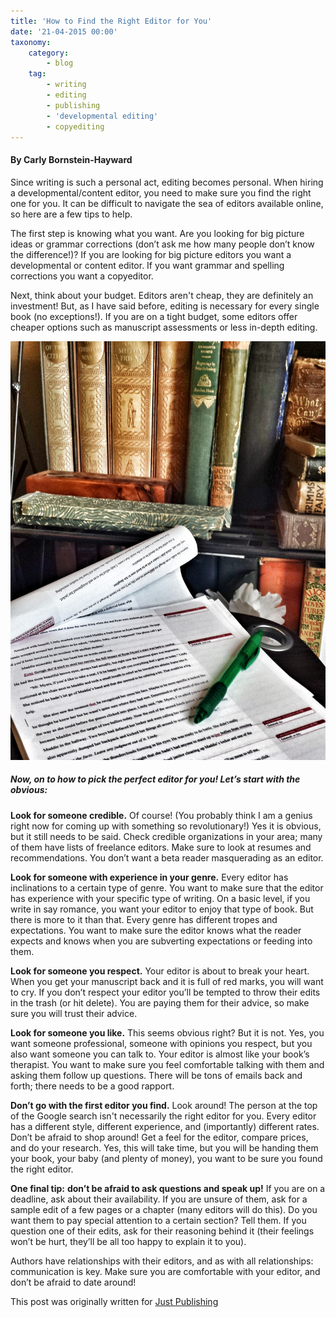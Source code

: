 ```yaml
---
title: 'How to Find the Right Editor for You'
date: '21-04-2015 00:00'
taxonomy:
    category:
        - blog
    tag:
        - writing
        - editing
        - publishing
        - 'developmental editing'
        - copyediting
---
```


#### By Carly Bornstein-Hayward

Since writing is such a personal act, editing becomes personal. When hiring a developmental/content editor, you need to make sure you find the right one for you. It can be difficult to navigate the sea of editors available online, so here are a few tips to help.

The first step is knowing what you want. Are you looking for big picture ideas or grammar corrections (don’t ask me how many people don’t know the difference!)? If you are looking for big picture editors you want a developmental or content editor. If you want grammar and spelling corrections you want a copyeditor.

Next, think about your budget. Editors aren't cheap, they are definitely an investment! But, as I have said before, editing is necessary for every single book (no exceptions!). If you are on a tight budget, some editors offer cheaper options such as manuscript assessments or less in-depth editing.

![](CB_Editing_manuscript.jpg?cropResize=500,500)

##### Now, on to how to pick the perfect editor for you! Let’s start with the obvious:

**Look for someone credible.** Of course! (You probably think I am a genius right now for coming up with something so revolutionary!) Yes it is obvious, but it still needs to be said. Check credible organizations in your area; many of them have lists of freelance editors. Make sure to look at resumes and recommendations. You don’t want a beta reader masquerading as an editor.

**Look for someone with experience in your genre.** Every editor has inclinations to a certain type of genre. You want to make sure that the editor has experience with your specific type of writing. On a basic level, if you write in say romance, you want your editor to enjoy that type of book. But there is more to it than that. Every genre has different tropes and expectations. You want to make sure the editor knows what the reader expects and knows when you are subverting expectations or feeding into them.

**Look for someone you respect.** Your editor is about to break your heart. When you get your manuscript back and it is full of red marks, you will want to cry. If you don’t respect your editor you’ll be tempted to throw their edits in the trash (or hit delete). You are paying them for their advice, so make sure you will trust their advice.

**Look for someone you like.** This seems obvious right? But it is not. Yes, you want someone professional, someone with opinions you respect, but you also want someone you can talk to. Your editor is almost like your book’s therapist. You want to make sure you feel comfortable talking with them and asking them follow up questions. There will be tons of emails back and forth; there needs to be a good rapport.

**Don’t go with the first editor you find.** Look around! The person at the top of the Google search isn't necessarily the right editor for you. Every editor has a different style, different experience, and (importantly) different rates. Don’t be afraid to shop around! Get a feel for the editor, compare prices, and do your research. Yes, this will take time, but you will be handing them your book, your baby (and plenty of money), you want to be sure you found the right editor.

**One final tip:** **don’t be afraid to ask questions and speak up!** If you are on a deadline, ask about their availability. If you are unsure of them, ask for a sample edit of a few pages or a chapter (many editors will do this). Do you want them to pay special attention to a certain section? Tell them. If you question one of their edits, ask for their reasoning behind it (their feelings won’t be hurt, they’ll be all too happy to explain it to you).

Authors have relationships with their editors, and as with all relationships: communication is key. Make sure you are comfortable with your editor, and don’t be afraid to date around!

This post was originally written for [Just Publishing](http://www.derekhaines.ch/justpublishing/how-to-find-the-right-editor-for-you/?target=_blank)